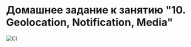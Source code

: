 # Домашнее задание к занятию "10. Geolocation, Notification, Media"

![CI](https://github.com/dedmaier/ahj-homeworks-media/actions/workflows/web.yml/badge.svg)


